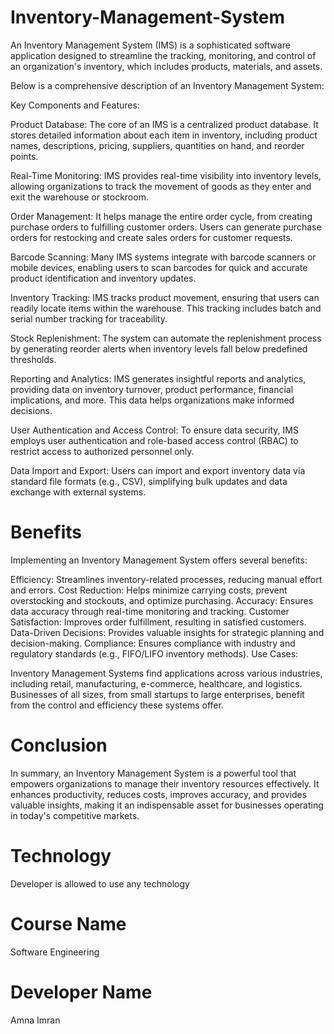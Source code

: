 # Inventory-Management-System
An Inventory Management System (IMS) is a sophisticated software application designed to streamline the tracking, monitoring, and control of an organization's inventory, which includes products, materials, and assets.

Below is a comprehensive description of an Inventory Management System:

Key Components and Features:

Product Database: The core of an IMS is a centralized product database. It stores detailed information about each item in inventory, including product names, descriptions, pricing, suppliers, quantities on hand, and reorder points.

Real-Time Monitoring: IMS provides real-time visibility into inventory levels, allowing organizations to track the movement of goods as they enter and exit the warehouse or stockroom.

Order Management: It helps manage the entire order cycle, from creating purchase orders to fulfilling customer orders. Users can generate purchase orders for restocking and create sales orders for customer requests.

Barcode Scanning: Many IMS systems integrate with barcode scanners or mobile devices, enabling users to scan barcodes for quick and accurate product identification and inventory updates.

Inventory Tracking: IMS tracks product movement, ensuring that users can readily locate items within the warehouse. This tracking includes batch and serial number tracking for traceability.

Stock Replenishment: The system can automate the replenishment process by generating reorder alerts when inventory levels fall below predefined thresholds.

Reporting and Analytics: IMS generates insightful reports and analytics, providing data on inventory turnover, product performance, financial implications, and more. This data helps organizations make informed decisions.

User Authentication and Access Control: To ensure data security, IMS employs user authentication and role-based access control (RBAC) to restrict access to authorized personnel only.

Data Import and Export: Users can import and export inventory data via standard file formats (e.g., CSV), simplifying bulk updates and data exchange with external systems.

# Benefits

Implementing an Inventory Management System offers several benefits:

Efficiency: Streamlines inventory-related processes, reducing manual effort and errors.
Cost Reduction: Helps minimize carrying costs, prevent overstocking and stockouts, and optimize purchasing.
Accuracy: Ensures data accuracy through real-time monitoring and tracking.
Customer Satisfaction: Improves order fulfillment, resulting in satisfied customers.
Data-Driven Decisions: Provides valuable insights for strategic planning and decision-making.
Compliance: Ensures compliance with industry and regulatory standards (e.g., FIFO/LIFO inventory methods).
Use Cases:

Inventory Management Systems find applications across various industries, including retail, manufacturing, e-commerce, healthcare, and logistics. Businesses of all sizes, from small startups to large enterprises, benefit from the control and efficiency these systems offer.

# Conclusion

In summary, an Inventory Management System is a powerful tool that empowers organizations to manage their inventory resources effectively. It enhances productivity, reduces costs, improves accuracy, and provides valuable insights, making it an indispensable asset for businesses operating in today's competitive markets.

# Technology

Developer is allowed to use any technology

# Course Name

Software Engineering

# Developer Name

Amna Imran
